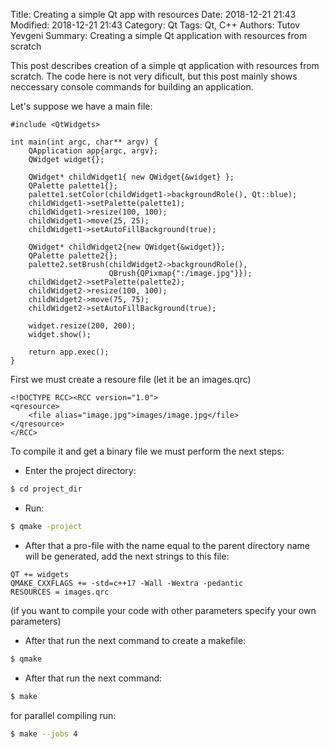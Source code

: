 ﻿Title: Creating a simple Qt app with resources
Date: 2018-12-21 21:43
Modified: 2018-12-21 21:43
Category: Qt
Tags: Qt, C++
Authors: Tutov Yevgeni
Summary: Creating a simple Qt application with resources from scratch


This post describes creation of a simple qt application with resources from scratch.
The code here is not very dificult,
but this post mainly shows neccessary console commands for building an application.

Let's suppose we have a main file:
```
#include <QtWidgets>

int main(int argc, char** argv) {
    QApplication app{argc, argv};
    QWidget widget{};

    QWidget* childWidget1{ new QWidget{&widget} };
    QPalette palette1{};
    palette1.setColor(childWidget1->backgroundRole(), Qt::blue);
    childWidget1->setPalette(palette1);
    childWidget1->resize(100, 100);
    childWidget1->move(25, 25);
    childWidget1->setAutoFillBackground(true);

    QWidget* childWidget2{new QWidget{&widget}};
    QPalette palette2{};
    palette2.setBrush(childWidget2->backgroundRole(), 
                      QBrush{QPixmap{":/image.jpg"}});
    childWidget2->setPalette(palette2);
    childWidget2->resize(100, 100);
    childWidget2->move(75, 75);
    childWidget2->setAutoFillBackground(true);

    widget.resize(200, 200);
    widget.show();

    return app.exec();
}
```

First we must create a resoure file (let it be an images.qrc)
```
<!DOCTYPE RCC><RCC version="1.0">
<qresource>
    <file alias="image.jpg">images/image.jpg</file>
</qresource>
</RCC>
```

To compile it and get a binary file we must perform the next steps:

- Enter the project directory:
```sh
$ cd project_dir
```

- Run:
```sh
$ qmake -project
```

- After that a pro-file with the name equal to the parent directory name will be generated, add the next strings to this file:
```   
QT += widgets
QMAKE_CXXFLAGS += -std=c++17 -Wall -Wextra -pedantic
RESOURCES = images.qrc
```
(if you want to compile your code with other parameters specify your own parameters)


- After that run the next command to create a makefile:
```sh
$ qmake
```

- After that run the next command:
```sh
$ make
```
for parallel compiling run:
```sh
$ make --jobs 4
```


